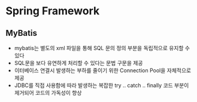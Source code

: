 # Spring Framework




## MyBatis
- mybatis는 별도의 xml 파일을 통해 SQL 문의 정의 부분을 독립적으로 유지할 수 있다
- SQL문을 보다 유연하게 처리할 수 있다는 문법 구문을 제공
- 이터베이스 연결시 발생하는 부하를 줄이기 위한 Connection Pool을 자체적으로 제공
- JDBC를 직접 사용함에 따라 발생하는 복잡한 try .. catch .. finally 코드 부분이 제거되어 코드의 가독성이 향상

